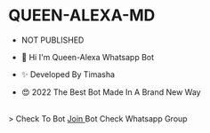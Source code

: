 # QUEEN-ALEXA-MD
- NOT PUBLISHED

- 👋 Hi I'm Queen-Alexa Whatsapp Bot
- ✨ Developed By Timasha
- 😍 2022 The Best Bot Made In A Brand New Way
<br>
> Check To Bot <a href="https://chat.whatsapp.com/Lstgiwvbqms8BQbZNnrrlY"> Join </a> Bot Check Whatsapp Group
